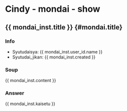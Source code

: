Cindy - mondai - show
=====================

{{ mondai_inst.title }} {#mondai.title}
------------------------

### Info

-   Syutudaisya: {{ mondai_inst.user_id.name }}
-   Syutudai_jikan: {{ mondai_inst.created }}

### Soup

{{ mondai_inst.content }}

### Answer

{{ mondai_inst.kaisetu }}
